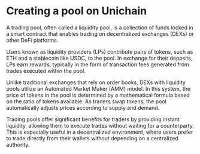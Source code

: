 # Creating a pool on Unichain

A trading pool, often called a liquidity pool, is a collection of funds locked in a smart contract that enables trading on decentralized exchanges (DEXs) or other DeFi platforms.

Users known as liquidity providers (LPs) contribute pairs of tokens, such as ETH and a stablecoin like USDC, to the pool. In exchange for their deposits, LPs earn rewards, typically in the form of transaction fees generated from trades executed within the pool.

Unlike traditional exchanges that rely on order books, DEXs with liquidity pools utilize an Automated Market Maker (AMM) model. In this system, the price of tokens in the pool is determined by a mathematical formula based on the ratio of tokens available. As traders swap tokens, the pool automatically adjusts prices according to supply and demand.

Trading pools offer significant benefits for traders by providing instant liquidity, allowing them to execute trades without waiting for a counterparty. This is especially useful in a decentralized environment, where users prefer to trade directly from their wallets without depending on a centralized authority.